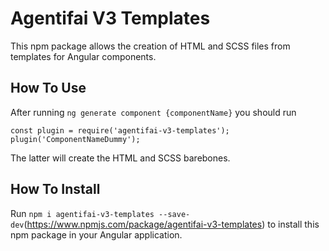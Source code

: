 # Agentifai V3 Templates

This npm package allows the creation of HTML and SCSS files from templates for Angular components. 

## How To Use

After running ```ng generate component {componentName}``` you should run 

```
const plugin = require('agentifai-v3-templates');
plugin('ComponentNameDummy');
```

The latter will create the HTML and SCSS barebones.

## How To Install

Run ```npm i agentifai-v3-templates --save-dev```(https://www.npmjs.com/package/agentifai-v3-templates) to install this npm package in your Angular application.

